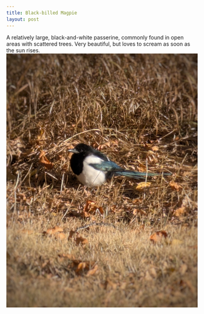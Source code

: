 ```yaml
---
title: Black-billed Magpie
layout: post
---
```


A relatively large, black-and-white passerine, commonly found in open areas with scattered trees. Very beautiful, but loves to scream as soon as the sun rises.
![Image](images/BBMA.jpg)
